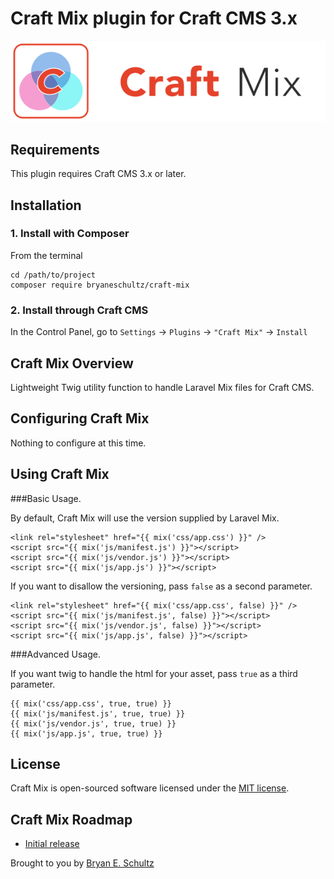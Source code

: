 # Craft Mix plugin for Craft CMS 3.x

![Screenshot](resources/img/plugin-logo.svg)

## Requirements

This plugin requires Craft CMS 3.x or later.


## Installation

### 1. Install with Composer

From the terminal

```
cd /path/to/project
composer require bryaneschultz/craft-mix
```


### 2. Install through Craft CMS

In the Control Panel, go to `Settings` → `Plugins` → `"Craft Mix"` → `Install`


## Craft Mix Overview

Lightweight Twig utility function to handle Laravel Mix files for Craft CMS.


## Configuring Craft Mix

Nothing to configure at this time.


## Using Craft Mix

###Basic Usage.

By default, Craft Mix will use the version supplied by Laravel Mix.

```
<link rel="stylesheet" href="{{ mix('css/app.css') }}" />
<script src="{{ mix('js/manifest.js') }}"></script>
<script src="{{ mix('js/vendor.js') }}"></script>
<script src="{{ mix('js/app.js') }}"></script>
```

If you want to disallow the versioning, pass `false` as a second parameter.
```
<link rel="stylesheet" href="{{ mix('css/app.css', false) }}" />
<script src="{{ mix('js/manifest.js', false) }}"></script>
<script src="{{ mix('js/vendor.js', false) }}"></script>
<script src="{{ mix('js/app.js', false) }}"></script>
```

###Advanced Usage.

If you want twig to handle the html for your asset, pass `true` as a third parameter.

```
{{ mix('css/app.css', true, true) }}
{{ mix('js/manifest.js', true, true) }}
{{ mix('js/vendor.js', true, true) }}
{{ mix('js/app.js', true, true) }}
```

## License
Craft Mix is open-sourced software licensed under the [MIT license](http://opensource.org/licenses/MIT/).

## Craft Mix Roadmap

* [Initial release](https://github.com/bryaneschultz/craft-mix/blob/main/CHANGELOG.md)

Brought to you by [Bryan E. Schultz](https://github.com/bryaneschultz)
